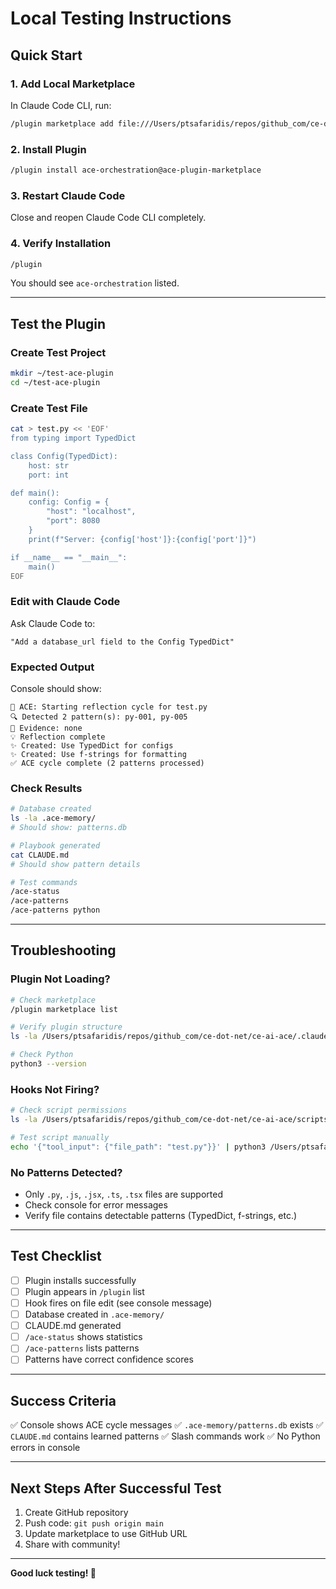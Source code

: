 # Local Testing Instructions

## Quick Start

### 1. Add Local Marketplace

In Claude Code CLI, run:

```bash
/plugin marketplace add file:///Users/ptsafaridis/repos/github_com/ce-dot-net/ce-ai-ace
```

### 2. Install Plugin

```bash
/plugin install ace-orchestration@ace-plugin-marketplace
```

### 3. Restart Claude Code

Close and reopen Claude Code CLI completely.

### 4. Verify Installation

```bash
/plugin
```

You should see `ace-orchestration` listed.

---

## Test the Plugin

### Create Test Project

```bash
mkdir ~/test-ace-plugin
cd ~/test-ace-plugin
```

### Create Test File

```bash
cat > test.py << 'EOF'
from typing import TypedDict

class Config(TypedDict):
    host: str
    port: int

def main():
    config: Config = {
        "host": "localhost",
        "port": 8080
    }
    print(f"Server: {config['host']}:{config['port']}")

if __name__ == "__main__":
    main()
EOF
```

### Edit with Claude Code

Ask Claude Code to:
```
"Add a database_url field to the Config TypedDict"
```

### Expected Output

Console should show:
```
🔄 ACE: Starting reflection cycle for test.py
🔍 Detected 2 pattern(s): py-001, py-005
🧪 Evidence: none
💡 Reflection complete
✨ Created: Use TypedDict for configs
✨ Created: Use f-strings for formatting
✅ ACE cycle complete (2 patterns processed)
```

### Check Results

```bash
# Database created
ls -la .ace-memory/
# Should show: patterns.db

# Playbook generated
cat CLAUDE.md
# Should show pattern details

# Test commands
/ace-status
/ace-patterns
/ace-patterns python
```

---

## Troubleshooting

### Plugin Not Loading?

```bash
# Check marketplace
/plugin marketplace list

# Verify plugin structure
ls -la /Users/ptsafaridis/repos/github_com/ce-dot-net/ce-ai-ace/.claude-plugin/

# Check Python
python3 --version
```

### Hooks Not Firing?

```bash
# Check script permissions
ls -la /Users/ptsafaridis/repos/github_com/ce-dot-net/ce-ai-ace/scripts/

# Test script manually
echo '{"tool_input": {"file_path": "test.py"}}' | python3 /Users/ptsafaridis/repos/github_com/ce-dot-net/ce-ai-ace/scripts/ace-cycle.py
```

### No Patterns Detected?

- Only `.py`, `.js`, `.jsx`, `.ts`, `.tsx` files are supported
- Check console for error messages
- Verify file contains detectable patterns (TypedDict, f-strings, etc.)

---

## Test Checklist

- [ ] Plugin installs successfully
- [ ] Plugin appears in `/plugin` list
- [ ] Hook fires on file edit (see console message)
- [ ] Database created in `.ace-memory/`
- [ ] CLAUDE.md generated
- [ ] `/ace-status` shows statistics
- [ ] `/ace-patterns` lists patterns
- [ ] Patterns have correct confidence scores

---

## Success Criteria

✅ Console shows ACE cycle messages
✅ `.ace-memory/patterns.db` exists
✅ `CLAUDE.md` contains learned patterns
✅ Slash commands work
✅ No Python errors in console

---

## Next Steps After Successful Test

1. Create GitHub repository
2. Push code: `git push origin main`
3. Update marketplace to use GitHub URL
4. Share with community!

---

**Good luck testing! 🚀**

